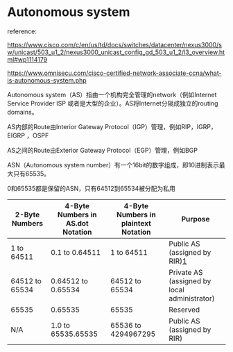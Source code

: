 # Autonomous system

reference:

https://www.cisco.com/c/en/us/td/docs/switches/datacenter/nexus3000/sw/unicast/503_u1_2/nexus3000_unicast_config_gd_503_u1_2/l3_overview.html#wp1114179

https://www.omnisecu.com/cisco-certified-network-associate-ccna/what-is-autonomous-system.php

Autonomous system（AS）指由一个机构完全管理的network（例如Internet Service Provider ISP 或者是大型的企业）。AS将Internet分隔成独立的routing domains。

AS内部的Route由Interior Gateway Protocol（IGP）管理，例如RIP，IGRP，EIGRP ，OSPF

AS之间的Route由Exterior Gateway Protocol（EGP）管理，例如BGP

ASN（Autonomous system number）有一个16bit的数字组成，即10进制表示最大只有65535。

0和65535都是保留的ASN，只有64512到65534被分配为私用

| 2-Byte Numbers | 4-Byte Numbers in AS.dot Notation | 4-Byte Numbers in plaintext Notation | Purpose                                                      |
| -------------- | --------------------------------- | ------------------------------------ | ------------------------------------------------------------ |
| 1 to 64511     | 0.1 to 0.64511                    | 1 to 64511                           | Public AS (assigned by RIR)[1](https://www.cisco.com/c/en/us/td/docs/switches/datacenter/nexus3000/sw/unicast/503_u1_2/nexus3000_unicast_config_gd_503_u1_2/l3_overview.html#wp1114223) |
| 64512 to 65534 | 0.64512 to 0.65534                | 64512 to 65534                       | Private AS (assigned by local administrator)                 |
| 65535          | 0.65535                           | 65535                                | Reserved                                                     |
| N/A            | 1.0 to 65535.65535                | 65536 to 4294967295                  | Public AS (assigned by RIR)                                  |

